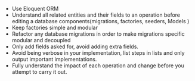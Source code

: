 - Use Eloquent ORM
- Understand all related entities and their fields to an operation before editing a database components(migrations, factories, seeders, Models )
- Keep factories simple and modular
- Refactor any database migrations in order to make migrations specific modular and decoupled
- Only add fields asked for, avoid adding extra fields.
- Avoid being verbose in your implementation, list steps in lists and only output important implementations.
- Fully understand the impact of each operation and change before you attempt to carry it out.

